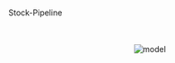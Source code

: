 ### <div align="center">

 Stock-Pipeline 

</div>

<br>
<br>

<div align="center">
  <img src="https://github.com/danielde720/stock-pipeline/assets/141448979/9773d274-3eb7-4fd5-9eac-87360364ec10" alt="model">
</div>
